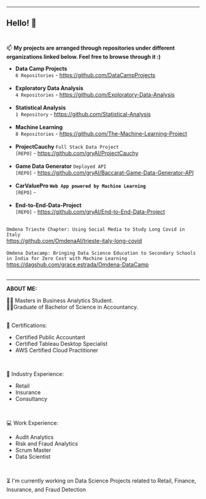 -----------------------------------------------------------------------------------
**Hello!** 👋 <br> <br>
-----------------------------------------------------------------------------------

📫 **My projects are arranged through repositories under different organizations linked below. Feel free to browse through it :)** <br>
- **Data Camp Projects**<br>
`6 Repositories` - https://github.com/DataCampProjects <br><br>
- **Exploratory Data Analysis** <br>
`4 Repositories` - https://github.com/Exploratory-Data-Analysis <br><br>
- **Statistical Analysis** <br>
`1 Repository` - https://github.com/Statistical-Analysis <br><br> 
- **Machine Learning** <br>
`8 Repositories` - https://github.com/The-Machine-Learning-Project <br><br>
- **ProjectCauchy** `Full Stack Data Project` <br>
`[REPO]` - https://github.com/gryAI/ProjectCauchy <br><br>
- **Game Data Generator** `Deployed API`<br>
`[REPO]` - https://github.com/gryAI/Baccarat-Game-Data-Generator-API <br><br>
- **CarValuePro `Web App powered by Machine Learning `** <br>
`[REPO]` - <br><br>
- **End-to-End-Data-Project** <br>
`[REPO]` - https://github.com/gryAI/End-to-End-Data-Project <br><br>

`Omdena Trieste Chapter: Using Social Media to Study Long Covid in Italy`<br>
https://github.com/OmdenaAI/trieste-italy-long-covid <br><br>
`Omdena Datacamp: Bringing Data Science Education to Secondary Schools in India for Zero Cost with Machine Learning`<br>
https://dagshub.com/grace.estrada/Omdena-DataCamp <br><br>

-----------------------------------------------------------------------------------

**ABOUT ME:**

🧑‍🎓 Masters in Business Analytics Student. <br>
🧑‍🎓Graduate of Bachelor of Science in Accountancy. <br>
<br>

🧣 Certifications:
- Certified Public Accountant <br>
- Certified Tableau Desktop Specialist
- AWS Certified Cloud Practitioner
<br>

🌱 Industry Experience:
- Retail
- Insurance
- Consultancy
<br>

💻 Work Experience:
- Audit Analytics
- Risk and Fraud Analytics
- Scrum Master
- Data Scientist
<br>

⏳ I'm currently working on Data Science Projects related to Retail, Finance, Insurance, and Fraud Detection



<!---
InsightInspector/InsightInspector is a âœ¨ special âœ¨ repository because its `README.md` (this file) appears on your GitHub profile.
You can click the Preview link to take a look at your changes.
--->
